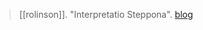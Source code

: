 > [[rolinson]]. "Interpretatio Steppona". [blog](https://aryaakasha.com/2019/09/12/interpretatio-steppona/)